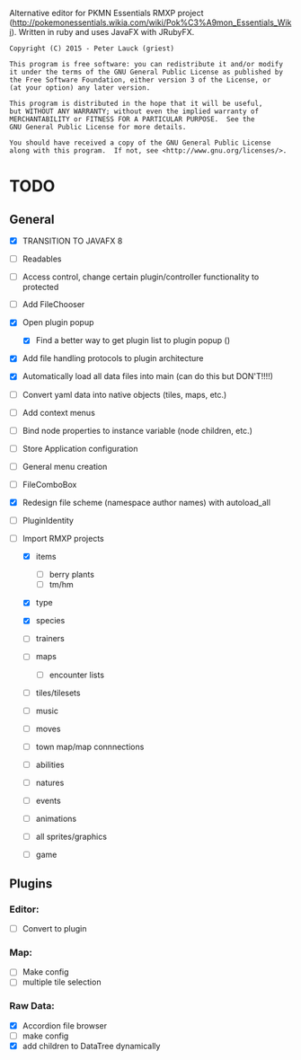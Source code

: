 	
Alternative editor for PKMN Essentials RMXP project (http://pokemonessentials.wikia.com/wiki/Pok%C3%A9mon_Essentials_Wiki).
Written in ruby and uses JavaFX with JRubyFX.

	Copyright (C) 2015 - Peter Lauck (griest)

    This program is free software: you can redistribute it and/or modify
    it under the terms of the GNU General Public License as published by
    the Free Software Foundation, either version 3 of the License, or
    (at your option) any later version.

    This program is distributed in the hope that it will be useful,
    but WITHOUT ANY WARRANTY; without even the implied warranty of
    MERCHANTABILITY or FITNESS FOR A PARTICULAR PURPOSE.  See the
    GNU General Public License for more details.

    You should have received a copy of the GNU General Public License
    along with this program.  If not, see <http://www.gnu.org/licenses/>.



TODO
====

General
-------

- [x] TRANSITION TO JAVAFX 8

- [ ] Readables
- [ ] Access control, change certain plugin/controller functionality to protected
- [ ] Add FileChooser
- [x] Open plugin popup
	- [x] Find a better way to get plugin list to plugin popup ()
- [x] Add file handling protocols to plugin architecture
- [x] Automatically load all data files into main (can do this but DON'T!!!!)
- [ ] Convert yaml data into native objects (tiles, maps, etc.)

- [ ] Add context menus
- [ ] Bind node properties to instance variable (node children, etc.)
- [ ] Store Application configuration
- [ ] General menu creation
- [ ] FileComboBox
- [x] Redesign file scheme (namespace author names) with autoload_all
- [ ] PluginIdentity
- [ ] Import RMXP projects
    - [x] items
        - [ ] berry plants
        - [ ] tm/hm
    - [x] type
    - [x] species
    - [ ] trainers
    - [ ] maps
        - [ ] encounter lists
    - [ ] tiles/tilesets
    - [ ] music
    - [ ] moves
    - [ ] town map/map connnections
    - [ ] abilities
    - [ ] natures
    - [ ] events
    - [ ] animations
    - [ ] all sprites/graphics
    - [ ] game


Plugins
-------

### Editor:
- [ ] Convert to plugin

### Map:
- [ ] Make config 
- [ ] multiple tile selection

### Raw Data:
- [x] Accordion file browser
- [ ] make config
- [x] add children to DataTree dynamically
